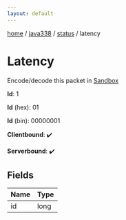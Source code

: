 ```yaml
---
layout: default
---
```


[home](/)  /  [java338](/protocol/java338)  /  [status](/protocol/java338/status)  /  latency

# Latency

Encode/decode this packet in [Sandbox](../../../sandbox/java338#Status.Latency)

**Id**: 1

**Id** (hex): 01

**Id** (bin): 00000001

**Clientbound**: ✔️

**Serverbound**: ✔️

## Fields

Name | Type
---|---
id | long
